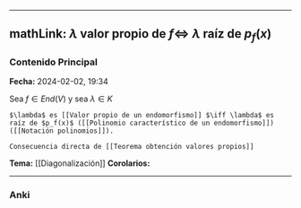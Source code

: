 
---
mathLink: $\lambda$ valor propio de $f \iff$ $\lambda$ raíz de $p_f(x)$
---
### Contenido Principal

**Fecha:** 2024-02-02, 19:34

Sea $f \in End(V)$ y sea $\lambda \in K$

```ad-proposition
$\lambda$ es [[Valor propio de un endomorfismo]] $\iff \lambda$ es raíz de $p_f(x)$ ([[Polinomio característico de un endomorfismo]]) ([[Notación polinomios]]).

```


```ad-proof
Consecuencia directa de [[Teorema obtención valores propios]]
```



**Tema:** [[Diagonalización]]
**Corolarios:**

---
### Anki
